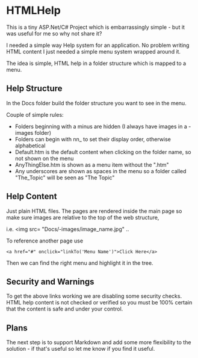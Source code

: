 # HTMLHelp

This is a tiny ASP.Net/C# Project which is embarrassingly simple - but it was useful for me so why not share it?

I needed a simple way Help system for an application.  No problem writing HTML content I just needed a simple menu system wrapped around it.

The idea is simple, HTML help in a folder structure which is mapped to a menu.

## Help Structure

In the Docs folder build the folder structure you want to see in the menu.  

Couple of simple rules:
* Folders beginning with a minus are hidden (I always have images in a -images folder)
* Folders can begin with nn_ to set their display order, otherwise alphabetical
* Default.htm is the default content when clicking on the folder name, so not shown on the menu
* AnyThingElse.htm is shown as a menu item without the ".htm"
* Any underscores are shown as spaces in the menu so a folder called "The_Topic" will be seen as "The Topic"

## Help Content

Just plain HTML files.  The pages are rendered inside the main page so make sure images are relative to the top of the web structure, 

i.e.
    <img src= "Docs/-images/image_name.jpg" ..

To reference another page use

    <a href="#" onclick="linkTo('Menu Name')">Click Here</a>

Then we can find the right menu and highlight it in the tree.

## Security and Warnings

To get the above links working we are disabling some security checks.  HTML help content is not checked or verified so you must be 100% certain that the content is safe and under your control.   

## Plans

The next step is to support Markdown and add some more flexibility to the solution - if that's useful so let me know if you find it useful.




